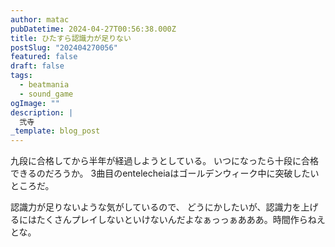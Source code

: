 ```yaml
---
author: matac
pubDatetime: 2024-04-27T00:56:38.000Z
title: ひたすら認識力が足りない
postSlug: "202404270056"
featured: false
draft: false
tags:
  - beatmania
  - sound_game
ogImage: ""
description: |
  弐寺
_template: blog_post
---
```


九段に合格してから半年が経過しようとしている。
いつになったら十段に合格できるのだろうか。
3曲目のentelecheiaはゴールデンウィーク中に突破したいところだ。

認識力が足りないような気がしているので、
どうにかしたいが、認識力を上げるにはたくさんプレイしないといけないんだよなぁっっぁあああ。時間作らねえとな。
